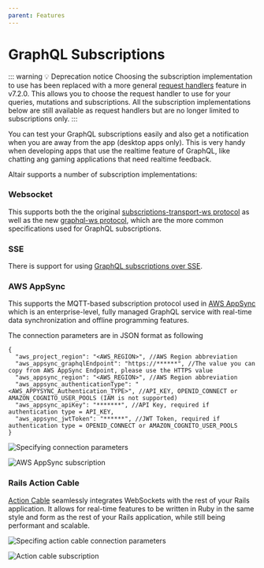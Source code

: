 ```yaml
---
parent: Features
---
```


# GraphQL Subscriptions

::: warning 💡 Deprecation notice
Choosing the subscription implementation to use has been replaced with a more general [request handlers](/docs/features/request-handlers) feature in v7.2.0. This allows you to choose the request handler to use for your queries, mutations and subscriptions. All the subscription implementations below are still available as request handlers but are no longer limited to subscriptions only.
:::

You can test your GraphQL subscriptions easily and also get a notification when you are away from the
app (desktop apps only). This is very handy when developing apps that use the realtime feature of
GraphQL, like chatting ang gaming applications that need realtime feedback.

Altair supports a number of subscription implementations:

### Websocket

This supports both the the original [subscriptions-transport-ws protocol](https://github.com/apollographql/subscriptions-transport-ws/blob/master/PROTOCOL.md) as well as the new [graphql-ws protocol](https://github.com/enisdenjo/graphql-ws/blob/master/PROTOCOL.md), which are the more common specifications used for GraphQL subscriptions.

### SSE

There is support for using [GraphQL subscriptions over SSE](https://github.com/enisdenjo/graphql-sse).

### AWS AppSync

This supports the MQTT-based subscription protocol used in [AWS AppSync](https://docs.aws.amazon.com/appsync/latest/devguide/welcome.html) which is an enterprise-level, fully managed GraphQL service with real-time data synchronization and offline programming features.

The connection parameters are in JSON format as following

    {
      "aws_project_region": "<AWS_REGION>", //AWS Region abbreviation
      "aws_appsync_graphqlEndpoint": "https://******", //The value you can copy from AWS AppSync Endpoint, please use the HTTPS value
      "aws_appsync_region": "<AWS_REGION>", //AWS Region abbreviation
      "aws_appsync_authenticationType": "<AWS_APPYSYNC_Authentication_TYPE>", //API_KEY, OPENID_CONNECT or AMAZON_COGNITO_USER_POOLS (IAM is not supported)
      "aws_appsync_apiKey": "*******", //API Key, required if authentication type = API_KEY,
      "aws_appsync_jwtToken": "******", //JWT Token, required if authentication type = OPENID_CONNECT or AMAZON_COGNITO_USER_POOLS
    }

![Specifying connection parameters](https://user-images.githubusercontent.com/15103463/99538456-49d97080-29ad-11eb-9002-e744eec42780.png)

![AWS AppSync subscription](https://i.imgur.com/pDhCiBn.png)

### Rails Action Cable

[Action Cable](https://guides.rubyonrails.org/action_cable_overview.html) seamlessly integrates WebSockets with the rest of your Rails application. It allows for real-time features to be written in Ruby in the same style and form as the rest of your Rails application, while still being performant and scalable.

![Specifing action cable connection parameters](https://user-images.githubusercontent.com/3378171/99864870-e8afc980-2b73-11eb-8eb1-ff1334c4dc21.png)

![Action cable subscription](https://user-images.githubusercontent.com/3378171/99864871-ea798d00-2b73-11eb-835b-69fa6ae0726e.png)

